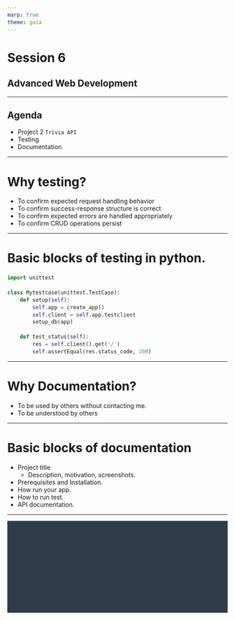 ```yaml
---
marp: true
theme: gaia
---
```

# Session 6
## Advanced Web Development
---
## Agenda
* Project 2 `Trivia API`
* Testing
* Documentation

---
# Why testing?
* To confirm expected request handling behavior
* To confirm success-response structure is correct
* To confirm expected errors are handled appropriately
* To confirm CRUD operations persist
---
# Basic blocks of testing in python.
```python
import unittest

class Mytestcase(unittest.TestCase):
    def setup(self):
        self.app = create_app()
        self.client = self.app.testclient
        setup_db(app)

    def test_status(self):
        res = self.client().get('/')
        self.assertEqual(res.status_code, 200)


```
---
# Why Documentation?
* To be used by others without contacting me.
* To be understood by others

---
# Basic blocks of documentation
* Project title
    * Description, motivation, screenshots.
* Prerequisites and Installation.
* How run your app.
* How to run test.
* API documentation.
---
![bg auto](../../udacity.gif)

